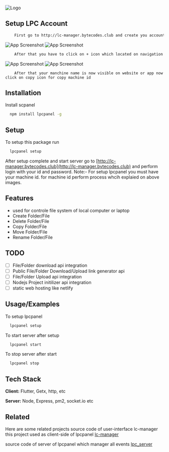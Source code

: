 
![Logo](http://utils.bytecodes.club/lpc-Panel.png)


## Setup LPC Account


```bash
    First go to http://lc-manager.bytecodes.club and create you account  
```
![App Screenshot](http://utils.bytecodes.club/1.png)
![App Screenshot](http://utils.bytecodes.club/2.png)

```bash
    After that you have to click on + icon which located on navigation and create machine and enter you machine name
```
![App Screenshot](http://utils.bytecodes.club/3.png)
![App Screenshot](http://utils.bytecodes.club/4.png)

```bach
    After that your manchine name is now visible on website or app now click on copy icon for copy machine id
```

## Installation

Install scpanel

```bash
  npm install lpcpanel -g
```


## Setup
 
To setup this package run

```bash
  lpcpanel setup
```
After setup complete and start server go to [http://lc-manager.bytecodes.club](http://lc-manager.bytecodes.club) and perform login with your id and password.
Note:- For setup lpcpanel you must have your machine id. for machine id perform process whcih explaied on above images.

## Features

- used for controle file system of local computer or laptop
- Create Folder/File
- Delete Folder/File
- Copy Folder/File
- Move Folder/File
- Rename Folder/File


## TODO

- [ ] File/Folder download api integration
- [ ] Public File/Folder Download/Upload link generator api
- [ ] File/Folder Upload api integration
- [ ] Nodejs Project initilizer api integration
- [ ] static web hosting like netlify

## Usage/Examples

To setup lpcpanel
```bash
  lpcpanel setup
```
To start server after setup
```bash
  lpcpanel start
```
To stop server after start
```bash
  lpcpanel stop
```
## Tech Stack

**Client:** Flutter, Getx, http, etc

**Server:** Node, Express, pm2, socket.io etc


## Related

Here are some related projects
source code of user-interface lc-manager this project used as client-side of lpcpanel
[lc-manager](https://github.com/ByteCodes-Club/scpanel_ui)

source code of server of lpcpanel which manager all events 
[lpc_server](https://github.com/ByteCodes-Club/scpanel_ui)